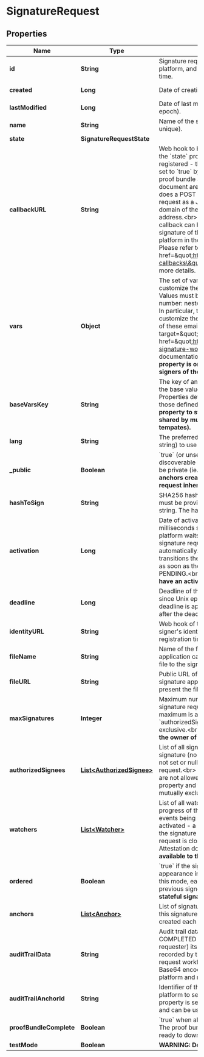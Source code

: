 

# SignatureRequest


## Properties

Name | Type | Description | Notes
------------ | ------------- | ------------- | -------------
**id** | **String** | Signature request identifier. It is allocated by the platform, and so must not be provided at creation time. |  [optional] [readonly]
**created** | **Long** | Date of creation (in milliseconds since Unix epoch). |  [optional] [readonly]
**lastModified** | **Long** | Date of last modification (in milliseconds since Unix epoch). |  [optional] [readonly]
**name** | **String** | Name of the signature request (doesn&#39;t need to be unique). | 
**state** | **SignatureRequestState** |  |  [optional]
**callbackURL** | **String** | Web hook to be called by the platform whenever: - the &#x60;state&#x60; property changes - a new signature is registered - the &#x60;proofBundleComplete&#x60; property is set to &#x60;true&#x60; by the platform (which means that the proof bundle and the Signature Attestation document are ready to download)  The platform does a POST request on this URL with the signature request as a JSON object in the request body. The domain of the URL must resolve to an external IP address.&lt;br&gt; Verifying the authenticity of the callback can be done by checking the HMAC-SHA1 signature of the request body provided by the platform in the &#x60;x-woleet-signature&#x60; header.&lt;br&gt; Please refer to &lt;a target&#x3D;\&quot;_blank\&quot; href&#x3D;\&quot;https://doc.woleet.io/reference/using-callbacks\&quot;&gt;this documentation&lt;/a&gt; for more details.  |  [optional]
**vars** | **Object** | The set of variables (key/value pairs) to use to customize the signature request workflow.&lt;br&gt; Values must be of type null, boolean, string or number: nested JSON objects are not allowed.&lt;br&gt; In particular, these variables can be used to customize the various email sent and disable some of these emails.&lt;br&gt; Please refer to &lt;a target&#x3D;\&quot;_blank\&quot; href&#x3D;\&quot;https://doc.woleet.io/reference/custom-signature-workflow\&quot;&gt;this documentation&lt;/a&gt; for more details.&lt;br&gt; **This property is only available to the owner and the signers of the signature request.**  |  [optional]
**baseVarsKey** | **String** | The key of an object in the user&#39;s k/v store to use as the base value of the &#x60;vars&#x60; property.&lt;br&gt; Properties defined in this object are overwritten by those defined in the &#x60;vars&#x60; property.&lt;br&gt; **Use this property to store large customization variables shared by multiple signature requests (like email tempates).**  |  [optional]
**lang** | **String** | The preferred language (provided as an ISO 639-1 string) to use when emailing the signers. |  [optional]
**_public** | **Boolean** | &#x60;true&#x60; (or unset) if the signature request is public (ie. discoverable by its &#x60;hashToSign&#x60;) or &#x60;false&#x60; if it must be private (ie. not discoverable).&lt;br&gt; **Signature anchors created in the scope of a signature request inherit from its &#x60;public&#x60; property.**  |  [optional]
**hashToSign** | **String** | SHA256 hash of the file to sign.&lt;br&gt; The value must be provided as an hexadecimal lowercase string. The hash of the empty file is forbidden.&lt;br&gt;  | 
**activation** | **Long** | Date of activation of the signature request (in milliseconds since Unix epoch).&lt;br&gt; When set, the platform waits for it before transitioning the signature request from PENDING to IN_PROGRESS automatically.&lt;br&gt; When not set, the platform transitions the signature request to IN_PROGRESS as soon as the signature request is transitioned to PENDING.&lt;br&gt; **Only stateful signature request can have an activation date.**  |  [optional]
**deadline** | **Long** | Deadline of the signature request (in milliseconds since Unix epoch).&lt;br&gt; When not set or null, no deadline is applied.&lt;br&gt; If set, signatures registered after the deadline are refused.  |  [optional]
**identityURL** | **String** | Web hook of the identity server to use to verify the signer&#39;s identity.&lt;br&gt; If set, it is used at signature registration time to verify the identity of the signers.  |  [optional]
**fileName** | **String** | Name of the file to sign.&lt;br&gt; If set, the signature application can use it to give an indication about the file to the signers.  |  [optional]
**fileURL** | **String** | Public URL of the file to sign.&lt;br&gt; If set, the signature application can use it to download and present the file to the signers.  |  [optional]
**maxSignatures** | **Integer** | Maximum number of signatures to accept for this signature request.&lt;br&gt; When not set or null, no maximum is applied.&lt;br&gt; This property and the &#x60;authorizedSignees&#x60; property are mutually exclusive.&lt;br&gt; **This property is only available to the owner of the signature request.**  |  [optional]
**authorizedSignees** | [**List&lt;AuthorizedSignee&gt;**](AuthorizedSignee.md) | List of all signers authorized to register their signature (no duplicate is authorized).&lt;br&gt; When not set or null, anybody can sign the signature request.&lt;br&gt; If set, signers not being part of this list are not allowed to register their signature.&lt;br&gt; This property and the &#x60;maxSignatures&#x60; property are mutually exclusive.  |  [optional]
**watchers** | [**List&lt;Watcher&gt;**](Watcher.md) | List of all watchers to notify by email about the progress of the signature request.&lt;br&gt; The set of events being notified are: - the signature request is activated - a signer signs the signature request - the signature request is canceled - the signature request is closed or completed and the Signature Attestation document is ready  **This property is only available to the owner of the signature request.**  |  [optional]
**ordered** | **Boolean** | &#x60;true&#x60; if the signers must sign in their order of appearance in the &#x60;authorizedSignees&#x60; list.&lt;br&gt; In this mode, each signer is notified only once the previous signer completes his signature.&lt;br&gt; **Only stateful signature request can be ordered.**  |  [optional]
**anchors** | [**List&lt;Anchor&gt;**](Anchor.md) | List of signature anchors created in the scope of this signature request&lt;br&gt; A signature anchor is created each time a new signature is registered.  |  [optional] [readonly]
**auditTrailData** | **String** | Audit trail data.&lt;br&gt; When the signature request is COMPLETED (by the platform) or CLOSED (by the requester) its audit trail (ie. the list of events recorded by the platform during the signature request workflow) is serialized to a JSON object and Base64 encoded. This data is then signed by the platform and recorded in this property.  |  [optional] [readonly]
**auditTrailAnchorId** | **String** | Identifier of the signature anchor created by the platform to seal the audit trail data.&lt;br&gt; This property is set only once the audit trail is generated and can be used to retrieve its proof receipt.  |  [optional] [readonly]
**proofBundleComplete** | **Boolean** | &#x60;true&#x60; when all pieces of evidence are available.&lt;br&gt; The proof bundle and the Signature Attestation are ready to download.  |  [optional] [readonly]
**testMode** | **Boolean** | **WARNING: Do not use (test purpose only).**  |  [optional]



